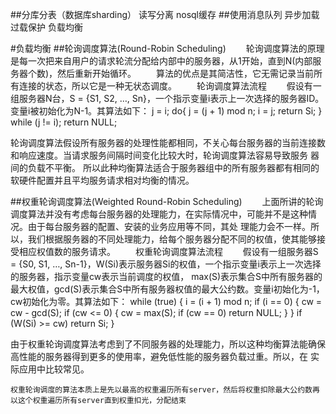 ##分库分表（数据库sharding） 读写分离 nosql缓存
##使用消息队列 异步加载 过载保护 负载均衡

#负载均衡
##轮询调度算法(Round-Robin Scheduling)
　　轮询调度算法的原理是每一次把来自用户的请求轮流分配给内部中的服务器，从1开始，直到N(内部服务器个数)，然后重新开始循环。
　　算法的优点是其简洁性，它无需记录当前所有连接的状态，所以它是一种无状态调度。
　　轮询调度算法流程
　　假设有一组服务器N台，S = {S1, S2, …, Sn}，一个指示变量i表示上一次选择的服务器ID。变量i被初始化为N-1。其算法如下：
j = i;
do{
    j = (j + 1) mod n;
    i = j;
    return Si;
} while (j != i);
return NULL;

轮询调度算法假设所有服务器的处理性能都相同，不关心每台服务器的当前连接数和响应速度。当请求服务间隔时间变化比较大时，轮询调度算法容易导致服务
器间的负载不平衡。
所以此种均衡算法适合于服务器组中的所有服务器都有相同的软硬件配置并且平均服务请求相对均衡的情况。

##权重轮询调度算法(Weighted Round-Robin Scheduling)
　　上面所讲的轮询调度算法并没有考虑每台服务器的处理能力，在实际情况中，可能并不是这种情况。由于每台服务器的配置、安装的业务应用等不同，其处
理能力会不一样。所以，我们根据服务器的不同处理能力，给每个服务器分配不同的权值，使其能够接受相应权值数的服务请求。
　　权重轮询调度算法流程
　　假设有一组服务器S = {S0, S1, …, Sn-1}，W(Si)表示服务器Si的权值，一个指示变量i表示上一次选择的服务器，指示变量cw表示当前调度的权值，
max(S)表示集合S中所有服务器的最大权值，gcd(S)表示集合S中所有服务器权值的最大公约数。变量i初始化为-1，cw初始化为零。其算法如下：
while (true) {
  i = (i + 1) mod n;
  if (i == 0) {
     cw = cw - gcd(S);
     if (cw <= 0) {
       cw = max(S);
       if (cw == 0)
         return NULL;
     }
  }
  if (W(Si) >= cw)
    return Si;
}

由于权重轮询调度算法考虑到了不同服务器的处理能力，所以这种均衡算法能确保高性能的服务器得到更多的使用率，避免低性能的服务器负载过重。所以，在
实际应用中比较常见。

```权重轮询调度的算法本质上是先以最高的权重遍历所有server，然后将权重扣除最大公约数再以这个权重遍历所有server直到权重扣光，分配结束```